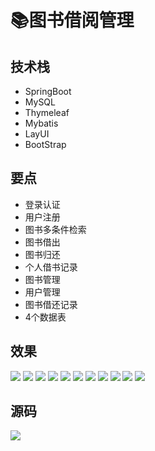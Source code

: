 # 📚图书借阅管理

## 技术栈
- SpringBoot
- MySQL
- Thymeleaf
- Mybatis
- LayUI
- BootStrap
## 要点
- 登录认证
- 用户注册
- 图书多条件检索
- 图书借出
- 图书归还
- 个人借书记录
- 图书管理
- 用户管理
- 图书借还记录
- 4个数据表

## 效果
![](http://cdn.qiniu.liyansheng.top/img/20240610021016.png)
![](http://cdn.qiniu.liyansheng.top/img/20240610021206.png)
![](http://cdn.qiniu.liyansheng.top/img/20240610021250.png)
![](http://cdn.qiniu.liyansheng.top/img/20240610021312.png)
![](http://cdn.qiniu.liyansheng.top/img/20240610021341.png)
![](http://cdn.qiniu.liyansheng.top/img/20240610021437.png)
![](http://cdn.qiniu.liyansheng.top/img/20240610021454.png)
![](http://cdn.qiniu.liyansheng.top/img/20240610021513.png)
![](http://cdn.qiniu.liyansheng.top/img/20240610021543.png)
![](http://cdn.qiniu.liyansheng.top/img/20240610021614.png)
![](http://cdn.qiniu.liyansheng.top/img/20240610021635.png)
## 源码
![](http://cdn.qiniu.liyansheng.top/img/20240610024015.png)